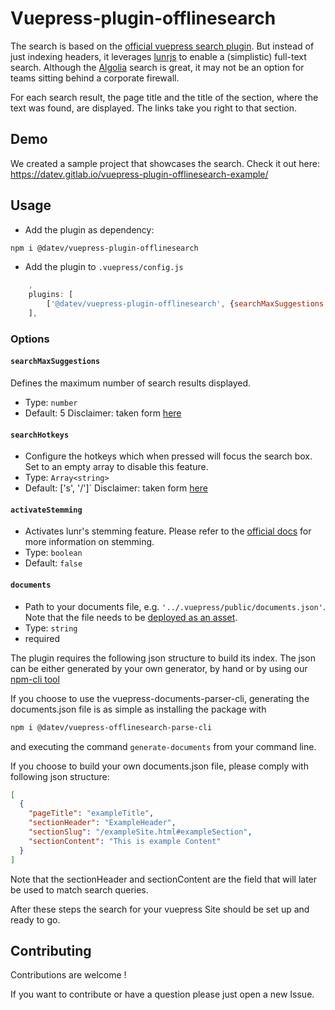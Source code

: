 # Vuepress-plugin-offlinesearch
The search is based on the [official vuepress search plugin](https://vuepress.vuejs.org/plugin/official/plugin-search.html).
But instead of just indexing headers, it leverages [lunrjs](https://lunrjs.com/) to enable a (simplistic) full-text search.
Although the [Algolia](https://vuepress.vuejs.org/theme/default-theme-config.html#algolia-docsearch) search is great, it may not be an option for teams sitting behind a corporate firewall.

For each search result, the page title and the title of the section, where the text was found, are displayed. The links take you right to that section.

## Demo
We created a sample project that showcases the search. Check it out here: https://datev.gitlab.io/vuepress-plugin-offlinesearch-example/

## Usage

* Add the plugin as dependency:  

``` sh
npm i @datev/vuepress-plugin-offlinesearch
```

* Add the plugin to `.vuepress/config.js`

``` javascript
    ,
    plugins: [
        ['@datev/vuepress-plugin-offlinesearch', {searchMaxSuggestions: 7, documents: require('../.vuepress/public/documents.json')}]
    ],
```

### Options
####  `searchMaxSuggestions` 
Defines the maximum number of search results displayed.
* Type: `number`
* Default: 5
Disclaimer: taken form [here](https://vuepress.vuejs.org/plugin/official/plugin-search.html#searchmaxsuggestions)

#### `searchHotkeys`
* Configure the hotkeys which when pressed will focus the search box. Set to an empty array to disable this feature.
* Type: `Array<string>`
* Default: ['s', '/']`
Disclaimer: taken form [here](https://vuepress.vuejs.org/plugin/official/plugin-search.html#searchhotkeys)

#### `activateStemming`
* Activates lunr's stemming feature. Please refer to the [official docs](https://lunrjs.com/guides/core_concepts.html#stemming) for more information on stemming.
* Type: `boolean`
* Default: `false`

#### `documents`
* Path to your documents file, e.g. `'../.vuepress/public/documents.json'`. Note that the file needs to be [deployed as an asset](https://v1.vuepress.vuejs.org/guide/assets.html).
* Type: `string`
* required

The plugin requires the following json structure to build its index. The json can be either generated
by your own generator, by hand or by using our [npm-cli tool](https://gitlab.com/datev/vuepress-documents-parser-cli) 

If you choose to use the vuepress-documents-parser-cli, generating the documents.json file is as simple as
installing the package with 
``` sh
npm i @datev/vuepress-offlinesearch-parse-cli
```

and executing the command `generate-documents` from your command line.

If you choose to build your own documents.json file, please comply with following json structure:

```json
[
  {
    "pageTitle": "exampleTitle",
    "sectionHeader": "ExampleHeader",
    "sectionSlug": "/exampleSite.html#exampleSection",
    "sectionContent": "This is example Content"
  }
]
```

Note that the sectionHeader and sectionContent are the field that will later be used to match search queries.

After these steps the search for your vuepress Site should be set up and ready to go.  

## Contributing 

Contributions are welcome !

 
If you want to contribute or have a question please just open a new Issue.






